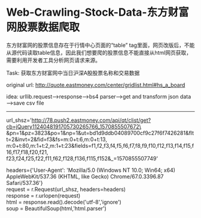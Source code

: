 # Web-Crawling-Stock-Data-东方财富网股票数据爬取

东方财富网的股票信息存在于行情中心页面的“table” tag里面，网页改版后，不能从源代码读取table信息，因此我们想要爬的股票信息不能直接从html网页获取，需要利用开发者工具分析网页请求来源。

Task: 获取东方财富网中当日沪深A股股票名称和交易数据

original url: http://quote.eastmoney.com/center/gridlist.html#hs_a_board

idea: urllib.request—>response—>bs4 parser—>get and transform json data—>save csv file

___

url_shsz='http://78.push2.eastmoney.com/api/qt/clist/get?cb=jQuery1124048191705730265766_1570855507672\
&pn=1&pz=3823&po=1&np=1&ut=bd1d9ddb04089700cf9c27f6f7426281&fltt=2&invt=2&fid=f3&fs=m:0+t:6,m:0+t:13,\
m:0+t:80,m:1+t:2,m:1+t:23&fields=f1,f2,f3,f4,f5,f6,f7,f8,f9,f10,f12,f13,f14,f15,f16,f17,f18,f20,f21,\
f23,f24,f25,f22,f11,f62,f128,f136,f115,f152&_=1570855507749'  

headers={'User-Agent': 'Mozilla/5.0 (Windows NT 10.0; Win64; x64) AppleWebKit/537.36 (KHTML, like Gecko) Chrome/67.0.3396.87 Safari/537.36'}  
request = r.Request(url_shsz, headers=headers)  
response = r.urlopen(request)  
html = response.read().decode('utf-8','ignore')  
soup = BeautifulSoup(html,'html.parser')  
